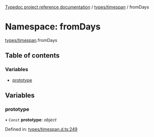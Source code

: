 [Typedoc project reference documentation](../README.md) / [types/timespan](types_timespan.md) / fromDays

# Namespace: fromDays

[types/timespan](types_timespan.md).fromDays

## Table of contents

### Variables

- [prototype](types_timespan.fromdays.md#prototype)

## Variables

### prototype

• `Const` **prototype**: *object*

Defined in: [types/timespan.d.ts:249](https://github.com/DocuWare/REST-Sample-TS/blob/6171aa8/src/types/timespan.d.ts#L249)
